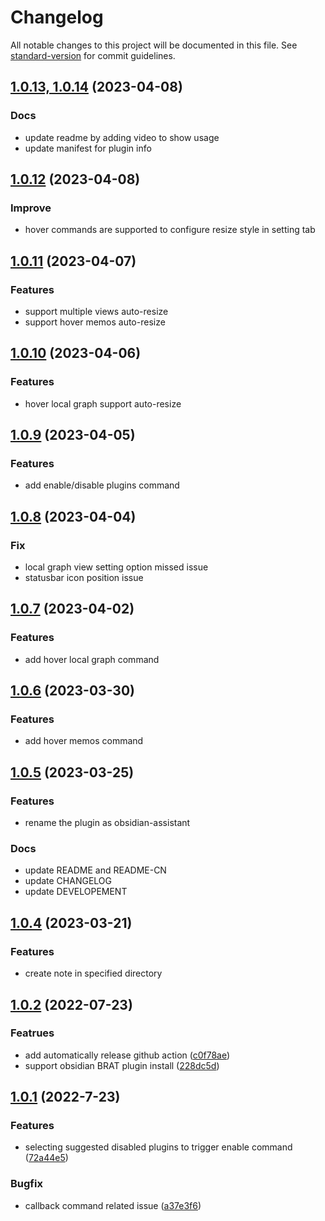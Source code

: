 # Changelog

All notable changes to this project will be documented in this file. See [standard-version](https://github.com/conventional-changelog/standard-version) for commit guidelines.

## [1.0.13, 1.0.14](https://github.com/edonyzpc/obsidian-plugins-mng/compare/1.0.12...1.0.14) (2023-04-08)

### Docs
- update readme by adding video to show usage
- update manifest for plugin info

## [1.0.12](https://github.com/edonyzpc/obsidian-plugins-mng/compare/1.0.11...1.0.12) (2023-04-08)

### Improve
- hover commands are supported to configure resize style in setting tab

## [1.0.11](https://github.com/edonyzpc/obsidian-plugins-mng/compare/1.0.10...1.0.11) (2023-04-07)

### Features
- support multiple views auto-resize
- support hover memos auto-resize

## [1.0.10](https://github.com/edonyzpc/obsidian-plugins-mng/compare/1.0.9...1.0.10) (2023-04-06)

### Features
- hover local graph support auto-resize

## [1.0.9](https://github.com/edonyzpc/obsidian-plugins-mng/compare/1.0.8...1.0.9) (2023-04-05)

### Features
- add enable/disable plugins command

## [1.0.8](https://github.com/edonyzpc/obsidian-plugins-mng/compare/1.0.7...1.0.8) (2023-04-04)

### Fix
- local graph view setting option missed issue
- statusbar icon position issue

## [1.0.7](https://github.com/edonyzpc/obsidian-plugins-mng/compare/1.0.6...1.0.7) (2023-04-02)

### Features
- add hover local graph command

## [1.0.6](https://github.com/edonyzpc/obsidian-plugins-mng/compare/1.0.5...1.0.6) (2023-03-30)

### Features
- add hover memos command

## [1.0.5](https://github.com/edonyzpc/obsidian-plugins-mng/compare/1.0.4...1.0.5) (2023-03-25)

### Features
- rename the plugin as obsidian-assistant

### Docs
- update README and README-CN
- update CHANGELOG
- update DEVELOPEMENT

## [1.0.4](https://github.com/edonyzpc/obsidian-plugins-mng/compare/1.0.2...1.0.4) (2023-03-21)

### Features
- create note in specified directory

## [1.0.2](https://github.com/edonyzpc/obsidian-plugins-mng/compare/v0.0.1...v0.0.2) (2022-07-23)

### Featrues

- add automatically release github action ([c0f78ae](https://github.com/edonyzpc/obsidian-plugins-mng/commit/c0f78ae))
- support obsidian BRAT plugin install ([228dc5d](https://github.com/edonyzpc/obsidian-plugins-mng/commit/228dc5d))

## [1.0.1](https://github.com/edonyzpc/obsidian-plugins-mng/commit/c0f78aeae3571eda678d6fcc8ccbbae84736c7c9) (2022-7-23)

### Features

- selecting suggested disabled plugins to trigger enable command ([72a44e5](https://github.com/edonyzpc/obsidian-plugins-mng/commit/72a44e5))

### Bugfix

- callback command related issue ([a37e3f6](https://github.com/edonyzpc/obsidian-plugins-mng/commit/a37e3f6))
